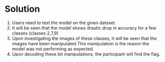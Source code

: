 # Solution
1. Users need to test the model on the given dataset. 
2. It will be seen that the model shows drastic drop in accuracy for a few classes (classes 2,7,9)
3. Upon investigating the images of these classes, it will be seen that the images have been manipulated.This manipulation is the reason the model was not performing as expected.
4. Upon decoding these bit manipulations, the participant will find the flag.